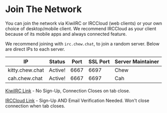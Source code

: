 # Join The Network

You can join the network via KiwiIRC or IRCCloud (web clients) or your own choice of desktop/mobile client. We recommend IRCCloud as your client because of its mobile apps and always connected feature.

We recommend joining with `irc.chew.chat`, to join a random server. Below are direct IPs to each server.

IP              | Status  | Port | SSL Port | Server Maintainer
--------------- | ------- | ---- | -------- | -----------------
kitty.chew.chat | Active! | 6667 | 6697     | Chew
cah.chew.chat   | Active! | 6667 | 6697     | Cah

[KiwiIRC Link](http://chew.chat/webchat) - No Sign-Up, Connection Closes on tab close.

[IRCCloud Link](https://www.irccloud.com/invite?channel=%23lobby&hostname=irc.chew.chat&port=6697&ssl=1) - Sign-Up AND Email Verification Needed. Won't close connection when tab closes.

